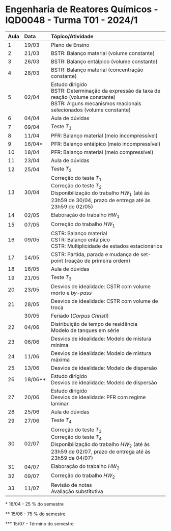 # Engenharia de Reatores Químicos - IQD0048 - Turma T01 - 2024/1

| Aula | Data | Tópico/Atividade |
| :--- | :--- | :--- |
| 1 | 19/03 | Plano de Ensino |
| 2 | 21/03 | BSTR: Balanço material (volume constante) |
| 3 | 26/03 | BSTR: Balanço entálpico (volume constante) |
| 4 | 28/03 | BSTR: Balanço material (concentração constante) |
| 5 | 02/04 | Estudo dirigido <br> BSTR: Determinação da expressão da taxa de reação (volume constante) <br> BSTR: Alguns mecanismos reacionais selecionados (volume constante) |
| 6 | 04/04 | Aula de dúvidas |
| 7 | 09/04 | Teste *T*<sub>1</sub> |
| 8 | 11/04 | PFR: Balanço material (meio incompressível) |
| 9 | 16/04* | PFR: Balanço entálpico (meio incompressível) |
| 10 | 18/04 | PFR: Balanço material (meio compressível) |
| 11 | 23/04 | Aula de dúvidas |
| 12 | 25/04 | Teste *T*<sub>2</sub> |
| 13 | 30/04 | Correção do teste *T*<sub>1</sub> <br> Correção do teste *T*<sub>2</sub> <br> Disponibilização do trabalho *HW*<sub>1</sub> (até às 23h59 de 30/04, prazo de entrega até às 23h59 de 02/05) |
| 14 | 02/05 | Elaboração do trabalho *HW*<sub>1</sub> |
| 15 | 07/05 | Correção do trabalho *HW*<sub>1</sub> |
| 16 | 09/05 | CSTR: Balanço material <br> CSTR: Balanço entálpico <br> CSTR: Multiplicidade de estados estacionários |
| 17 | 14/05 | CSTR: Partida, parada e mudança de set-point (reação de primeira ordem) |
| 18 | 16/05 | Aula de dúvidas |
| 19 | 21/05 | Teste *T*<sub>3</sub> |
| 20 | 23/05 | Desvios de idealidade: CSTR com volume morto e *by-pass* |
| 21 | 28/05 | Desvios de idealidade: CSTR com volume de troca |
| | 30/05 | Feriado (*Corpus Christi*) |
| 22 | 04/06 | Distribuição de tempo de residência <br> Modelo de tanques em série |
| 23 | 06/06 | Desvios de idealidade: Modelo de mistura mínima |
| 24 | 11/06 | Desvios de idealidade: Modelo de mistura máxima |
| 25 | 13/06 | Desvios de idealidade: Modelo de dispersão |
| 26 | 18/06** | Estudo dirigido <br> Desvios de idealidade: Modelo de dispersão |
| 27 | 20/06 | Estudo dirigido <br> Desvios de idealidade: PFR com regime laminar |
| 28 | 25/06 | Aula de dúvidas |
| 29 | 27/06 | Teste *T*<sub>4</sub> |
| 30 | 02/07 | Correção do teste *T*<sub>3</sub> <br> Correção do teste *T*<sub>4</sub> <br> Disponibilização do trabalho *HW*<sub>2</sub> (até às 23h59 de 02/07, prazo de entrega até às 23h59 de 04/07) |
| 31 | 04/07 | Elaboração do trabalho *HW*<sub>2</sub> |
| 32 | 09/07 | Correção do trabalho *HW*<sub>2</sub> |
| 33 | 11/07 | Revisão de notas <br> Avaliação substitutiva |

\* 16/04 - 25 % do semestre

\** 15/06 - 75 % do semestre

\*** 15/07 - Término do semestre
